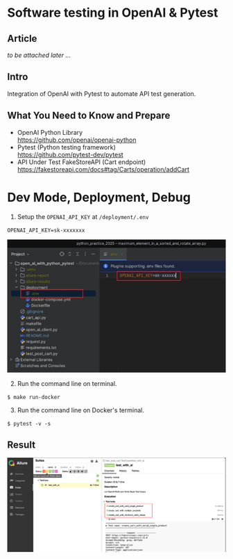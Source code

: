 # Software testing in OpenAI & Pytest

## Article
_to be attached later ..._

## Intro
Integration of OpenAI with Pytest to automate API test generation.

## What You Need to Know and Prepare
- OpenAI Python Library <br>
https://github.com/openai/openai-python
- Pytest (Python testing framework) <br>
https://github.com/pytest-dev/pytest
- API Under Test FakeStoreAPI (Cart endpoint) <br> 
https://fakestoreapi.com/docs#tag/Carts/operation/addCart

# Dev Mode, Deployment, Debug
1. Setup the `OPENAI_API_KEY` at `/deployment/.env`
```commandline
OPENAI_API_KEY=sk-xxxxxxx
```
![OpenApiKey.jpg](readme/OpenApiKey.jpg)

2. Run the command line on terminal.
```commandline
$ make run-docker
```

3. Run the command line on Docker's terminal.
```commandline
$ pytest -v -s
```

## Result
![AllureResult.png](readme/AllureResult.png)




